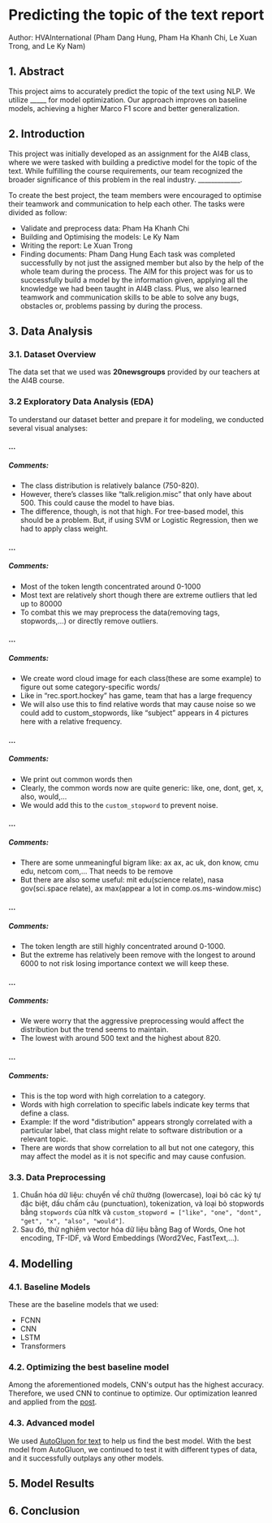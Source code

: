 # Predicting the topic of the text report
Author: HVAInternational (Pham Dang Hung, Pham Ha Khanh Chi, Le Xuan Trong, and Le Ky Nam)

## 1. Abstract
This project aims to accurately predict the topic of the text using NLP. We utilize _____ for model optimization. Our approach improves on baseline models, achieving a higher Marco F1 score and better generalization. 

## 2. Introduction
This project was initially developed as an assignment for the AI4B class, where we were tasked with building a predictive model for the topic of the text. While fulfilling the course requirements, our team recognized the broader significance of this problem in the real industry. _____________.

To create the best project, the team members were encouraged to optimise their teamwork and communication to help each other. The tasks were divided as follow:
- Validate and preprocess data: Pham Ha Khanh Chi
- Building and Optimising the models: Le Ky Nam
- Writing the report: Le Xuan Trong
- Finding documents: Pham Dang Hung
Each task was completed successfully by not just the assigned member but also by the help of the whole team during the process. The AIM for this project was for us to successfully build a model by the information given, applying all the knowledge we had been taught in AI4B class. Plus, we also learned teamwork and communication skills to be able to solve any bugs, obstacles or, problems passing by during the process.


## 3. Data Analysis
### 3.1. Dataset Overview
The data set that we used was **20newsgroups** provided by our teachers at the AI4B course.

### 3.2 Exploratory Data Analysis (EDA) 
To understand our dataset better and prepare it for modeling, we conducted several visual analyses:

#### ...

##### Comments:
- The class distribution is relatively balance (750-820).
- However, there’s classes like “talk.religion.misc” that only have about 500. This could cause the model to have bias.
- The difference, though, is not that high. For tree-based model, this should be a problem. But, if using SVM or Logistic Regression, then we had to apply class weight.

#### ...

##### Comments:
- Most of the token length concentrated around 0-1000
- Most text are relatively short though there are extreme outliers that led up to 80000
- To combat this we may preprocess the data(removing tags, stopwords,...) or directly remove outliers.

#### ...

##### Comments:
- We create word cloud image for each class(these are some example) to figure out some category-specific words/
- Like in “rec.sport.hockey” has game, team that has a large frequency
- We will also use this to find relative words that may cause noise so we could add to custom_stopwords, like “subject” appears in 4 pictures here with a relative frequency.

#### ...

##### Comments:
- We print out common words then
- Clearly, the common words now are quite generic: like, one, dont, get, x, also, would,...
- We would add this to the `custom_stopword` to prevent noise.

#### ...

##### Comments:
- There are some unmeaningful bigram like: ax ax, ac uk, don know, cmu edu, netcom com,... That needs to be remove
- But there are also some useful: mit edu(science relate), nasa gov(sci.space relate), ax max(appear a lot in comp.os.ms-window.misc)

#### ...

##### Comments:
- The token length are still highly concentrated around 0-1000.
- But the extreme has relatively been remove with the longest to around 6000 to not risk losing importance context we will keep these.


#### ...

##### Comments:
- We were worry that the aggressive preprocessing would affect the distribution but the trend seems to maintain.
- The lowest with around 500 text and the highest about 820.


#### ...

##### Comments:
- This is the top word with high correlation to a category.
- Words with high correlation to specific labels indicate key terms that define a class.
- Example: If the word "distribution" appears strongly correlated with a particular label, that class might relate to software distribution or a relevant topic.
- There are words that show correlation to all but not one category, this may affect the model as it is not specific and may cause confusion.

### 3.3. Data Preprocessing

1. Chuẩn hóa dữ liệu: chuyển về chữ thường (lowercase), loại bỏ các ký tự đặc biệt, dấu chấm câu (punctuation), tokenization, và loại bỏ stopwords bằng `stopwords` của nltk và ```custom_stopword = ["like", "one", "dont", "get", "x", "also", "would"]```.
2. Sau đó, thử nghiệm vector hóa dữ liệu bằng Bag of Words, One hot encoding, TF-IDF, và Word Embeddings (Word2Vec, FastText,...).

## 4. Modelling
### 4.1. Baseline Models
These are the baseline models that we used:
- FCNN
- CNN
- LSTM
- Transformers
### 4.2. Optimizing the best baseline model
Among the aforementioned models, CNN's output has the highest accuracy. Therefore, we used CNN to continue to optimize.
Our optimization leanred and applied from the [post](https://www.kaggle.com/code/cdeotte/how-to-choose-cnn-architecture-mnist).

### 4.3. Advanced model
We used [AutoGluon for text](https://auto.gluon.ai/stable/tutorials/multimodal/text_prediction/beginner_text.html) to help us find the best model.
With the best model from AutoGluon, we continued to test it with different types of data, and it successfully outplays any other models. 

## 5. Model Results

## 6. Conclusion





